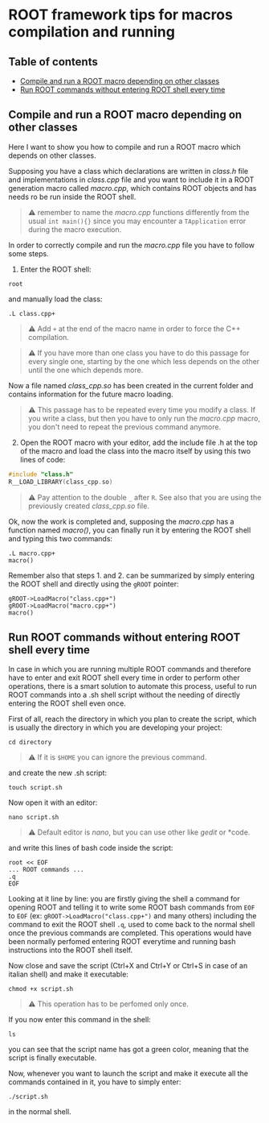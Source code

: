 # ROOT framework tips for macros compilation and running

## Table of contents
- [Compile and run a ROOT macro depending on other classes](#compile-and-run-a-ROOT-macro-depending-on-other-classes)
- [Run ROOT commands without entering ROOT shell every time](#run-root-commands-without-entering-root-shell-every-time)

## Compile and run a ROOT macro depending on other classes

Here I want to show you how to compile and run a ROOT macro which depends on other classes.

Supposing you have a class which declarations are written in *class.h* file and implementations in *class.cpp* file and you want to include it in a ROOT generation macro called *macro.cpp*, which contains ROOT objects and has needs ro be run inside the ROOT shell.
> :warning: remember to name the *macro.cpp* functions differently from the usual `int main(){}` since you may encounter a `TApplication` error during the macro execution.

In order to correctly compile and run the *macro.cpp* file you have to follow some steps.

1) Enter the ROOT shell:
```shell
root
```
and manually load the class:
```shell
.L class.cpp+
```
> :warning: Add `+` at the end of the macro name in order to force the C++ compilation.

> :warning: If you have more than one class you have to do this passage for every single one, starting by the one which less depends on the other until the one which depends more.

Now a file named *class_cpp.so* has been created in the current folder and contains information for the future macro loading. 

> :warning: This passage has to be repeated every time you modify a class. If you write a class, but then you have to only run the *macro.cpp* macro, you don't need to repeat the previous command anymore.

2) Open the ROOT macro with your editor, add the include file .h at the top of the macro and load the class into the macro itself by using this two lines of code:

```c++
#include "class.h"
R__LOAD_LIBRARY(class_cpp.so)
```

> :warning: Pay attention to the double `_` after `R`. See also that you are using the previously created *class_cpp.so* file.

Ok, now the work is completed and, supposing the *macro.cpp* has a function named *macro()*, you can finally run it by entering the ROOT shell and typing this two commands:

```shell
.L macro.cpp+
macro()
```

Remember also that steps 1. and 2. can be summarized by simply entering the ROOT shell and directly using the `gROOT` pointer:
```shell
gROOT->LoadMacro("class.cpp+")
gROOT->LoadMacro("macro.cpp+")
macro()
```

## Run ROOT commands without entering ROOT shell every time

In case in which you are running multiple ROOT commands and therefore have to enter and exit ROOT shell every time in order to perform other operations, there is a smart solution to automate this process, useful to run ROOT commands into a .sh shell script without the needing of directly entering the ROOT shell even once.

First of all, reach the directory in which you plan to create the script, which is usually the directory in which you are developing your project:
```shell
cd directory
```
> :warning: If it is `$HOME` you can ignore the previous command.

and create the new .sh script:
```shell
touch script.sh
```
Now open it with an editor:
```shell
nano script.sh
```
> :warning: Default editor is *nano*, but you can use other like *gedit* or *code.

and write this lines of bash code inside the script:

```shell
root << EOF
... ROOT commands ...
.q
EOF
```

Looking at it line by line: you are firstly giving the shell a command for opening ROOT and telling it to write some ROOT bash commands from `EOF` to `EOF` (ex: `gROOT->LoadMacro("class.cpp+")` and many others) including the command to exit the ROOT shell `.q`, used to come back to the normal shell once the previous commands are completed. This operations would have been normally perfomed entering ROOT everytime and running bash instructions into the ROOT shell itself.

Now close and save the script (Ctrl+X and Ctrl+Y or Ctrl+S in case of an italian shell) and make it executable:
```shell
chmod +x script.sh
```
> :warning: This operation has to be perfomed only once.

If you now enter this command in the shell:
```shell
ls
```
you can see that the script name has got a green color, meaning that the script is finally executable. 

Now, whenever you want to launch the script and make it execute all the commands contained in it, you have to simply enter:

```shell
./script.sh
```

in the normal shell.
